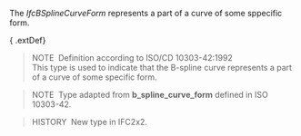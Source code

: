 ﻿The _IfcBSplineCurveForm_ represents a part of a curve of some sppecific form.

{ .extDef}
> NOTE&nbsp; Definition according to ISO/CD 10303-42:1992  
> This type is used to indicate that the B-spline curve represents a part of a curve of some specific form.

> NOTE&nbsp; Type adapted from **b_spline_curve_form** defined in ISO 10303-42.

> HISTORY&nbsp; New type in IFC2x2.

